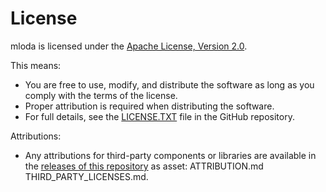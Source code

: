 # License

mloda is licensed under the [Apache License, Version 2.0](https://www.apache.org/licenses/LICENSE-2.0).

This means:

- You are free to use, modify, and distribute the software as long as you comply with the terms of the license.
- Proper attribution is required when distributing the software.
- For full details, see the [LICENSE.TXT](https://github.com/TomKaltofen/mloda/blob/main/LICENSE.TXT) file in the GitHub repository.

Attributions:

- Any attributions for third-party components or libraries are available in the [releases of this repository](https://github.com/TomKaltofen/mloda/releases) as asset: ATTRIBUTION.md THIRD_PARTY_LICENSES.md.
